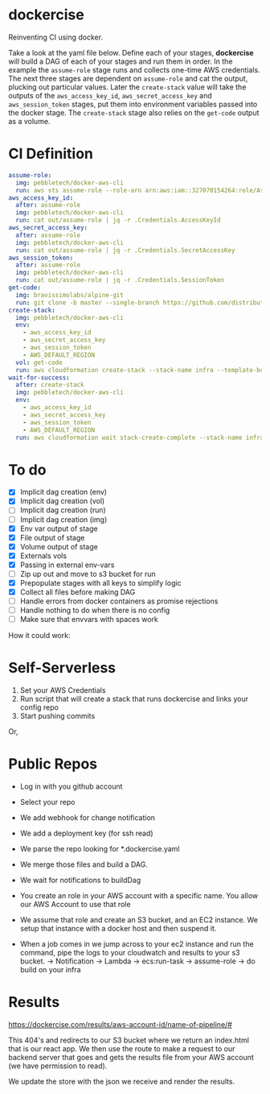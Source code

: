 # dockercise

Reinventing CI using docker.

Take a look at the yaml file below. Define each of your stages, **dockercise** will build a DAG of each of your stages and run them in order. In the example the `assume-role` stage runs and collects one-time AWS credentials. The next three stages are dependent on `assume-role` and cat the output, plucking out particular values. Later the `create-stack` value will take the outputs of the `aws_access_key_id`, `aws_secret_access_key` and `aws_session_token` stages, put them into environment variables passed into the docker stage. The `create-stack` stage also relies on the `get-code` output as a volume.

# CI Definition

```yaml
assume-role:
  img: pebbletech/docker-aws-cli
  run: aws sts assume-role --role-arn arn:aws:iam::327070154264:role/AssumeThis --role-session-name deploy
aws_access_key_id:
  after: assume-role
  img: pebbletech/docker-aws-cli
  run: cat out/assume-role | jq -r .Credentials.AccessKeyId
aws_secret_access_key:
  after: assume-role
  img: pebbletech/docker-aws-cli
  run: cat out/assume-role | jq -r .Credentials.SecretAccessKey
aws_session_token:
  after: assume-role
  img: pebbletech/docker-aws-cli
  run: cat out/assume-role | jq -r .Credentials.SessionToken
get-code:
  img: bravissimolabs/alpine-git
  run: git clone -b master --single-branch https://github.com/distributedlife/dockercise.git get-code
create-stack:
  img: pebbletech/docker-aws-cli
  env:
    - aws_access_key_id
    - aws_secret_access_key
    - aws_session_token
    - AWS_DEFAULT_REGION
  vol: get-code
  run: aws cloudformation create-stack --stack-name infra --template-body file://get-code/example.yaml
wait-for-success:
  after: create-stack
  img: pebbletech/docker-aws-cli
  env:
    - aws_access_key_id
    - aws_secret_access_key
    - aws_session_token
    - AWS_DEFAULT_REGION
  run: aws cloudformation wait stack-create-complete --stack-name infra
```

# To do
- [x] Implicit dag creation (env)
- [x] Implicit dag creation (vol)
- [ ] Implicit dag creation (run)
- [ ] Implicit dag creation (img)
- [x] Env var output of stage
- [x] File output of stage
- [x] Volume output of stage
- [x] Externals vols
- [x] Passing in external env-vars
- [ ] Zip up out and move to s3 bucket for run
- [x] Prepopulate stages with all keys to simplify logic
- [x] Collect all files before making DAG
- [ ] Handle errors from docker containers as promise rejections
- [ ] Handle nothing to do when there is no config
- [ ] Make sure that envvars with spaces work

How it could work:

# Self-Serverless
1. Set your AWS Credentials
2. Run script that will create a stack that runs dockercise and links your config repo
3. Start pushing commits

Or,

# Public Repos
- Log in with you github account
- Select your repo
- We add webhook for change notification
- We add a deployment key (for ssh read)
- We parse the repo looking for *.dockercise.yaml
- We merge those files and build a DAG.
- We wait for notifications to buildDag

- You create an role in your AWS account with a specific name. You allow our AWS Account to use that role
- We assume that role and create an S3 bucket, and an EC2 instance. We setup that instance with a docker host and then suspend it.

- When a job comes in we jump across to your ec2 instance and run the command, pipe the logs to your cloudwatch and results to your s3 bucket.
-> Notification -> Lambda -> ecs:run-task -> assume-role -> do build on your infra

# Results
https://dockercise.com/results/aws-account-id/name-of-pipeline/#

This 404's and redirects to our S3 bucket where we return an index.html that is our react app. We then use the route to make a request to our backend server that goes and gets the results file from your AWS account (we have permission to read).

We update the store with the json we receive and render the results.



